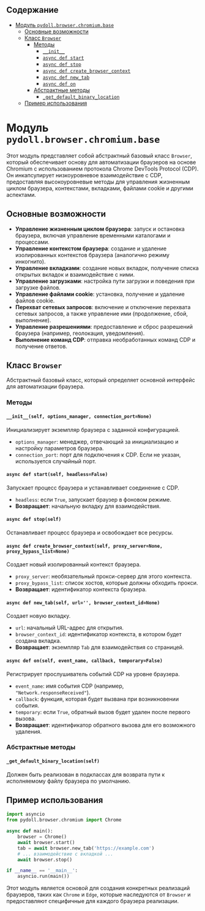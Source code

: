 ## Содержание

- [Модуль `pydoll.browser.chromium.base`](#модуль-pydollbrowserchromiumbase)
  - [Основные возможности](#основные-возможности)
  - [Класс `Browser`](#класс-browser)
    - [Методы](#методы)
      - [`__init__`](#__init__self-options_manager-connection_portnone)
      - [`async def start`](#async-def-startself-headlessfalse)
      - [`async def stop`](#async-def-stopself)
      - [`async def create_browser_context`](#async-def-create_browser_contextself-proxy_servernone-proxy_bypass_listnone)
      - [`async def new_tab`](#async-def-new_tabself-url-browser_context_idnone)
      - [`async def on`](#async-def-onself-event_name-callback-temporaryfalse)
    - [Абстрактные методы](#абстрактные-методы)
      - [`_get_default_binary_location`](#_get_default_binary_locationself)
  - [Пример использования](#пример-использования)

# Модуль `pydoll.browser.chromium.base`

Этот модуль представляет собой абстрактный базовый класс `Browser`, который обеспечивает основу для автоматизации браузеров на основе Chromium с использованием протокола Chrome DevTools Protocol (CDP). Он инкапсулирует низкоуровневое взаимодействие с CDP, предоставляя высокоуровневые методы для управления жизненным циклом браузера, контекстами, вкладками, файлами cookie и другими аспектами.

## Основные возможности

- **Управление жизненным циклом браузера**: запуск и остановка браузера, включая управление временными каталогами и процессами.
- **Управление контекстом браузера**: создание и удаление изолированных контекстов браузера (аналогично режиму инкогнито).
- **Управление вкладками**: создание новых вкладок, получение списка открытых вкладок и взаимодействие с ними.
- **Управление загрузками**: настройка пути загрузки и поведения при загрузке файлов.
- **Управление файлами cookie**: установка, получение и удаление файлов cookie.
- **Перехват сетевых запросов**: включение и отключение перехвата сетевых запросов, а также управление ими (продолжение, сбой, выполнение).
- **Управление разрешениями**: предоставление и сброс разрешений браузера (например, геолокация, уведомления).
- **Выполнение команд CDP**: отправка необработанных команд CDP и получение ответов.

## Класс `Browser`

Абстрактный базовый класс, который определяет основной интерфейс для автоматизации браузера.

### Методы

#### `__init__(self, options_manager, connection_port=None)`

Инициализирует экземпляр браузера с заданной конфигурацией.

- `options_manager`: менеджер, отвечающий за инициализацию и настройку параметров браузера.
- `connection_port`: порт для подключения к CDP. Если не указан, используется случайный порт.

#### `async def start(self, headless=False)`

Запускает процесс браузера и устанавливает соединение с CDP.

- `headless`: если `True`, запускает браузер в фоновом режиме.
- **Возвращает**: начальную вкладку для взаимодействия.

#### `async def stop(self)`

Останавливает процесс браузера и освобождает все ресурсы.

#### `async def create_browser_context(self, proxy_server=None, proxy_bypass_list=None)`

Создает новый изолированный контекст браузера.

- `proxy_server`: необязательный прокси-сервер для этого контекста.
- `proxy_bypass_list`: список хостов, которые должны обходить прокси.
- **Возвращает**: идентификатор контекста браузера.

#### `async def new_tab(self, url='', browser_context_id=None)`

Создает новую вкладку.

- `url`: начальный URL-адрес для открытия.
- `browser_context_id`: идентификатор контекста, в котором будет создана вкладка.
- **Возвращает**: экземпляр `Tab` для взаимодействия со страницей.

#### `async def on(self, event_name, callback, temporary=False)`

Регистрирует прослушиватель событий CDP на уровне браузера.

- `event_name`: имя события CDP (например, `"Network.responseReceived"`).
- `callback`: функция, которая будет вызвана при возникновении события.
- `temporary`: если `True`, обратный вызов будет удален после первого вызова.
- **Возвращает**: идентификатор обратного вызова для его возможного удаления.

### Абстрактные методы

#### `_get_default_binary_location(self)`

Должен быть реализован в подклассах для возврата пути к исполняемому файлу браузера по умолчанию.

## Пример использования

```python
import asyncio
from pydoll.browser.chromium import Chrome

async def main():
    browser = Chrome()
    await browser.start()
    tab = await browser.new_tab('https://example.com')
    # ... взаимодействие с вкладкой ...
    await browser.stop()

if __name__ == '__main__':
    asyncio.run(main())
```

Этот модуль является основой для создания конкретных реализаций браузеров, таких как `Chrome` и `Edge`, которые наследуются от `Browser` и предоставляют специфичные для каждого браузера реализации.